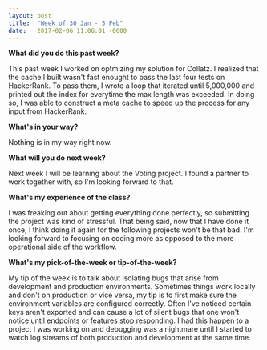 ```yaml
---
layout: post
title:  "Week of 30 Jan - 5 Feb"
date:   2017-02-06 11:06:01 -0600
---
```

**What did you do this past week?**

This past week I worked on optmizing my solution for Collatz. I realized that the cache I built wasn't fast enought to pass the last four tests on HackerRank. To pass them, I wrote a loop that iterated until 5,000,000 and printed out the index for everytime the max length was exceeded. In doing so, I was able to construct a meta cache to speed up the process for any input from HackerRank.

**What's in your way?**

Nothing is in my way right now.

**What will you do next week?**

Next week I will be learning about the Voting project. I found a partner to work together with, so I'm looking forward to that.

**What's my experience of the class?**

I was freaking out about getting everything done perfectly, so submitting the project was kind of stressful. That being said, now that I have done it once, I think doing it again for the following projects won't be that bad. I'm looking forward to focusing on coding more as opposed to the more operational side of the workflow.

**What's my pick-of-the-week or tip-of-the-week?**

My tip of the week is to talk about isolating bugs that arise from development and production environments. Sometimes things work locally and don't on production or vice versa, my tip is to first make sure the environment variables are configured correctly. Often I've noticed certain keys aren't exported and can cause a lot of silent bugs that one won't notice until endpoints or features stop responding. I had this happen to a project I was working on and debugging was a nightmare until I started to watch log streams of both production and development at the same time.

